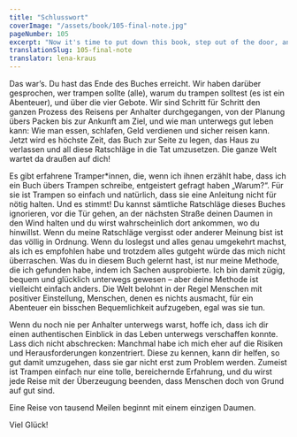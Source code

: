 ```yaml
---
title: "Schlusswort"
coverImage: "/assets/book/105-final-note.jpg"
pageNumber: 105
excerpt: "Now it's time to put down this book, step out of the door, and put this advice into action. The whole world is out there waiting for you."
translationSlug: 105-final-note
translator: lena-kraus
---
```


Das war’s. Du hast das Ende des Buches erreicht. Wir haben darüber gesprochen, wer trampen sollte (alle), warum du trampen solltest (es ist ein Abenteuer), und über die vier Gebote. Wir sind Schritt für Schritt den ganzen Prozess des Reisens per Anhalter durchgegangen, von der Planung übers Packen bis zur Ankunft am Ziel, und wie man unterwegs gut leben kann: Wie man essen, schlafen, Geld verdienen und sicher reisen kann. Jetzt wird es höchste Zeit, das Buch zur Seite zu legen, das Haus zu verlassen und all diese Ratschläge in die Tat umzusetzen. Die ganze Welt wartet da draußen auf dich!

Es gibt erfahrene Tramper\*innen, die, wenn ich ihnen erzählt habe, dass ich ein Buch übers Trampen schreibe, entgeistert gefragt haben „Warum?“. Für sie ist Trampen so einfach und natürlich, dass sie eine Anleitung nicht für nötig halten. Und es stimmt! Du kannst sämtliche Ratschläge dieses Buches ignorieren, vor die Tür gehen, an der nächsten Straße deinen Daumen in den Wind halten und du wirst wahrscheinlich dort ankommen, wo du hinwillst. Wenn du meine Ratschläge vergisst oder anderer Meinung bist ist das völlig in Ordnung. Wenn du loslegst und alles genau umgekehrt machst, als ich es empfohlen habe und trotzdem alles gutgeht würde das mich nicht überraschen. Was du in diesem Buch gelernt hast, ist nur meine Methode, die ich gefunden habe, indem ich Sachen ausprobierte. Ich bin damit zügig, bequem und glücklich unterwegs gewesen – aber deine Methode ist vielleicht einfach anders. Die Welt belohnt in der Regel Menschen mit positiver Einstellung, Menschen, denen es nichts ausmacht, für ein Abenteuer ein bisschen Bequemlichkeit aufzugeben, egal was sie tun.

Wenn du noch nie per Anhalter unterwegs warst, hoffe ich, dass ich dir einen authentischen Einblick in das Leben unterwegs verschaffen konnte. Lass dich nicht abschrecken: Manchmal habe ich mich eher auf die Risiken und Herausforderungen konzentriert. Diese zu kennen, kann dir helfen, so gut damit umzugehen, dass sie gar nicht erst zum Problem werden. Zumeist ist Trampen einfach nur eine tolle, bereichernde Erfahrung, und du wirst jede Reise mit der Überzeugung beenden, dass Menschen doch von Grund auf gut sind.

Eine Reise von tausend Meilen beginnt mit einem einzigen Daumen.

Viel Glück!
